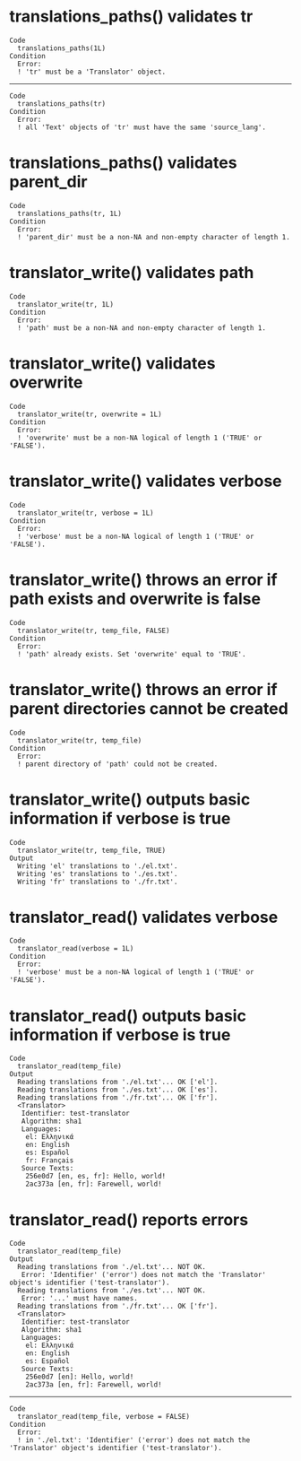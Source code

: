 # translations_paths() validates tr

    Code
      translations_paths(1L)
    Condition
      Error:
      ! 'tr' must be a 'Translator' object.

---

    Code
      translations_paths(tr)
    Condition
      Error:
      ! all 'Text' objects of 'tr' must have the same 'source_lang'.

# translations_paths() validates parent_dir

    Code
      translations_paths(tr, 1L)
    Condition
      Error:
      ! 'parent_dir' must be a non-NA and non-empty character of length 1.

# translator_write() validates path

    Code
      translator_write(tr, 1L)
    Condition
      Error:
      ! 'path' must be a non-NA and non-empty character of length 1.

# translator_write() validates overwrite

    Code
      translator_write(tr, overwrite = 1L)
    Condition
      Error:
      ! 'overwrite' must be a non-NA logical of length 1 ('TRUE' or 'FALSE').

# translator_write() validates verbose

    Code
      translator_write(tr, verbose = 1L)
    Condition
      Error:
      ! 'verbose' must be a non-NA logical of length 1 ('TRUE' or 'FALSE').

# translator_write() throws an error if path exists and overwrite is false

    Code
      translator_write(tr, temp_file, FALSE)
    Condition
      Error:
      ! 'path' already exists. Set 'overwrite' equal to 'TRUE'.

# translator_write() throws an error if parent directories cannot be created

    Code
      translator_write(tr, temp_file)
    Condition
      Error:
      ! parent directory of 'path' could not be created.

# translator_write() outputs basic information if verbose is true

    Code
      translator_write(tr, temp_file, TRUE)
    Output
      Writing 'el' translations to './el.txt'.
      Writing 'es' translations to './es.txt'.
      Writing 'fr' translations to './fr.txt'.

# translator_read() validates verbose

    Code
      translator_read(verbose = 1L)
    Condition
      Error:
      ! 'verbose' must be a non-NA logical of length 1 ('TRUE' or 'FALSE').

# translator_read() outputs basic information if verbose is true

    Code
      translator_read(temp_file)
    Output
      Reading translations from './el.txt'... OK ['el'].
      Reading translations from './es.txt'... OK ['es'].
      Reading translations from './fr.txt'... OK ['fr'].
      <Translator>
       Identifier: test-translator
       Algorithm: sha1
       Languages:
        el: Ελληνικά
        en: English
        es: Español
        fr: Français
       Source Texts:
        256e0d7 [en, es, fr]: Hello, world!
        2ac373a [en, fr]: Farewell, world!

# translator_read() reports errors

    Code
      translator_read(temp_file)
    Output
      Reading translations from './el.txt'... NOT OK.
       Error: 'Identifier' ('error') does not match the 'Translator' object's identifier ('test-translator').
      Reading translations from './es.txt'... NOT OK.
       Error: '...' must have names.
      Reading translations from './fr.txt'... OK ['fr'].
      <Translator>
       Identifier: test-translator
       Algorithm: sha1
       Languages:
        el: Ελληνικά
        en: English
        es: Español
       Source Texts:
        256e0d7 [en]: Hello, world!
        2ac373a [en, fr]: Farewell, world!

---

    Code
      translator_read(temp_file, verbose = FALSE)
    Condition
      Error:
      ! in './el.txt': 'Identifier' ('error') does not match the 'Translator' object's identifier ('test-translator').

